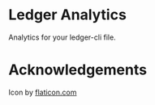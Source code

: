 # Ledger Analytics
Analytics for your ledger-cli file.

# Acknowledgements
Icon by [flaticon.com](https://www.flaticon.com/free-icon/analysis_809460#term=analytics&page=1&position=9)
